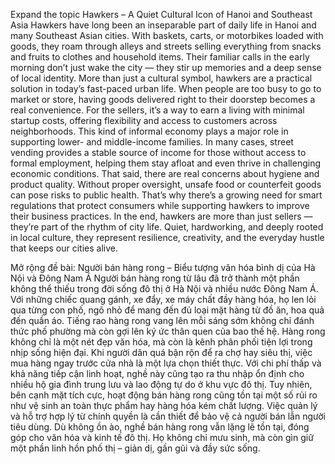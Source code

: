 Expand the topic
Hawkers – A Quiet Cultural Icon of Hanoi and Southeast Asia
Hawkers have long been an inseparable part of daily life in Hanoi and many Southeast Asian cities. With baskets, carts, or motorbikes loaded with goods, they roam through alleys and streets selling everything from snacks and fruits to clothes and household items. Their familiar calls in the early morning don’t just wake the city — they stir up memories and a deep sense of local identity.
More than just a cultural symbol, hawkers are a practical solution in today’s fast-paced urban life. When people are too busy to go to market or store, having goods delivered right to their doorstep becomes a real convenience. For the sellers, it’s a way to earn a living with minimal startup costs, offering flexibility and access to customers across neighborhoods.
This kind of informal economy plays a major role in supporting lower- and middle-income families. In many cases, street vending provides a stable source of income for those without access to formal employment, helping them stay afloat and even thrive in challenging economic conditions.
That said, there are real concerns about hygiene and product quality. Without proper oversight, unsafe food or counterfeit goods can pose risks to public health. That’s why there’s a growing need for smart regulations that protect consumers while supporting hawkers to improve their business practices.
In the end, hawkers are more than just sellers — they’re part of the rhythm of city life. Quiet, hardworking, and deeply rooted in local culture, they represent resilience, creativity, and the everyday hustle that keeps our cities alive.

Mở rộng đề bài:
Người bán hàng rong – Biểu tượng văn hóa bình dị của Hà Nội và Đông Nam Á
Người bán hàng rong từ lâu đã trở thành một phần không thể thiếu trong đời sống đô thị ở Hà Nội và nhiều nước Đông Nam Á. Với những chiếc quang gánh, xe đẩy, xe máy chất đầy hàng hóa, họ len lỏi qua từng con phố, ngõ nhỏ để mang đến đủ loại mặt hàng từ đồ ăn, hoa quả đến quần áo. Tiếng rao hàng rong vang lên mỗi sáng sớm không chỉ đánh thức phố phường mà còn gợi lên ký ức thân quen của bao thế hệ.
Hàng rong không chỉ là một nét đẹp văn hóa, mà còn là kênh phân phối tiện lợi trong nhịp sống hiện đại. Khi người dân quá bận rộn để ra chợ hay siêu thị, việc mua hàng ngay trước cửa nhà là một lựa chọn thiết thực. Với chi phí thấp và khả năng tiếp cận linh hoạt, nghề này cũng tạo ra thu nhập ổn định cho nhiều hộ gia đình trung lưu và lao động tự do ở khu vực đô thị.
Tuy nhiên, bên cạnh mặt tích cực, hoạt động bán hàng rong cũng tồn tại một số rủi ro như vệ sinh an toàn thực phẩm hay hàng hóa kém chất lượng. Việc quản lý và hỗ trợ hợp lý từ chính quyền là cần thiết để bảo vệ cả người bán lẫn người tiêu dùng.
Dù không ồn ào, nghề bán hàng rong vẫn lặng lẽ tồn tại, đóng góp cho văn hóa và kinh tế đô thị. Họ không chỉ mưu sinh, mà còn gìn giữ một phần linh hồn phố thị – giản dị, gần gũi và đầy sức sống.